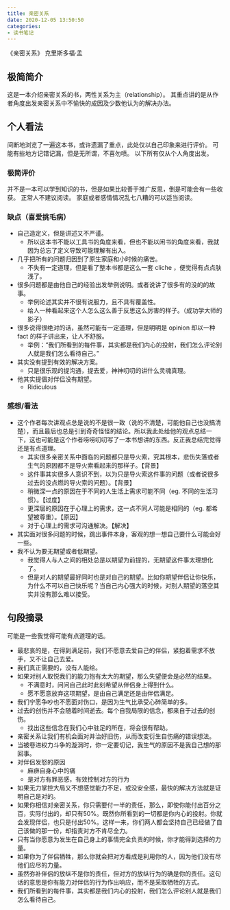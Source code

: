 ```yaml
---
title: 亲密关系
date: 2020-12-05 13:50:50
categories:
- 读书笔记
---
```


《亲密关系》 克里斯多福·孟

<!-- more -->

## 极简简介

这是一本介绍亲密关系的书，两性关系为主（relationship）。
其重点讲的是从作者角度出发亲密关系中不愉快的成因及少数他认为的解决办法。

## 个人看法

间断地浏览了一遍这本书，或许遗漏了重点，此处仅以自己印象来进行评价。
可能有些地方记错记漏，但是无所谓，不喜勿喷。
以下所有仅从个人角度出发。

### 极简评价
并不是一本可以学到知识的书，但是如果比较善于推广反思，倒是可能会有一些收获。
正常人不建议阅读。
家庭或者感情情况乱七八糟的可以适当阅读。

### 缺点（喜爱挑毛病）
- 自己造定义，但是讲述又不严谨。
  - 所以这本书不能以工具书的角度来看，但也不能以闲书的角度来看，我就因为总忘了定义导致可能理解有出入。
- 几乎把所有的问题归因到了原生家庭和小时候的痛苦。
  - 不失有一定道理，但是看了整本书都是这么一套 cliche ，便觉得有点点肤浅了。
- 很多问题都是由他自己的经验出发举例说明。或者说讲了很多有的没的的故事。
  - 举例论述其实并不很有说服力，且不具有覆盖性。
  - 给人一种看起来这个人怎么这么善于反思这么厉害的样子。（成功学大师的影子）
- 很多说得很绝对的话，虽然可能有一定道理，但是明明是 opinion 却以一种 fact 的样子讲出来，让人不舒服。
  - 举例：“我们所看到的每件事，其实都是我们内心的投射，我们怎么评论别人就是我们怎么看待自己。”
- 其实没有提到有效的解决方案。
  - 只是很乐观的提沟通，提去爱，神神叨叨的讲什么灵魂真理。
- 他其实提倡对伴侣没有期望。
  - Ridiculous

### 感想/看法
- 这个作者每次讲观点总是说的不是很一致（说的不清楚，可能他自己也没搞清楚），而且最后也总是引到奇奇怪怪的结论。所以我此处给他的观点总结一下，这也可能是这个作者唠唠叨叨写了一本书想讲的东西。反正我总结完觉得还是有点道理。
  - 其实很多亲密关系中面临的问题都只是导火索，究其根本，悲伤失落或者生气的原因都不是导火索看起来的那样子。【背景】
  - 这件事其实很多人意识不到，以为只是导火索这件事的问题（或者说很多过去的没点燃的导火索的问题）。【背景】
  - 稍微深一点的原因在于不同的人生活上需求可能不同（eg. 不同的生活习惯）。【过度】
  - 更深层的原因在于心理上的需求，这一点不同人可能是相同的（eg. 都希望被尊重）。【原因】
  - 对于心理上的需求可沟通解决。【解决】
- 其实面对很多问题的时候，跳出事件本身，客观的想一想自己要什么可能会好一些。
- 我不认为要无期望或者低期望。
  - 我觉得人与人之间的相处总是以期望为前提的，无期望这件事太理想化了。
  - 但是对人的期望最好同时也是对自己的期望。比如你期望伴侣让你快乐，为什么不可以自己快乐呢？当自己内心强大的时候，对别人期望的落空其实并没有那么难以接受。

## 句段摘录

可能是一些我觉得可能有点道理的话。

- 最悲哀的是，在得到满足前，我们不愿意去爱自己的伴侣，紧抱着需求不放手，又不让自己去爱。
- 我们真正需要的，没有人能给。
- 如果对别人取悦我们的能力抱有太大的期望，那么失望便会是必然的结果。
  - 不满意时，问问自己此时此刻希望从伴侣身上得到什么。
  - 愿不愿意放弃这项期望，是由自己满足还是由伴侣满足。
- 我们宁愿争吵也不愿面对伤口，是因为生气比承受心碎简单的多。
- 过去的创伤并不会随着时间逝去。每个自我局限的信念，都来自于过去的创伤。
  - 找出这些信念在我们心中驻足的所在，将会很有帮助。
- 亲密关系让我们有机会面对并治好旧伤，从而改变衍生自伤痛的错误想法。
- 当被卷进权力斗争的漩涡时，你一定要切记，我生气的原因不是我自己想的那回事。
- 对伴侣发怒的原因
  - 麻痹自身心中的痛
  - 是对方有罪恶感，有效控制对方的行为
- 如果无力掌控大局又不想感觉能力不足，或没安全感，最快的解决方法就是证明自己是对的。
- 如果你相信对亲密关系，你只需要付一半的责任，那么，即使你能付出百分之百，实际付出的，却只有50%。既然你所看到的一切都是你内心的投射。你就会发现伴侣，也只是付出50%。这样一来，你们两人都会坚持自己已经做了自己该做的那一份，却指责对方不肯尽全力。
- 只有当你愿意为发生在自己身上的事情完全负责的时候，你才能得到选择的力量。
- 如果你为了伴侣牺牲，那么你就会把对方看成是利用你的人，因为他们没有尽他们应尽的力量。
- 虽然弥补伴侣的放纵不是你的责任，但对方的放纵行为的确是你的责任。这句话的意思是你有能力对伴侣的行为作出响应，而不是采取牺牲的方式。
- 我们所看到的每件事，其实都是我们内心的投射，我们怎么评论别人就是我们怎么看待自己。
